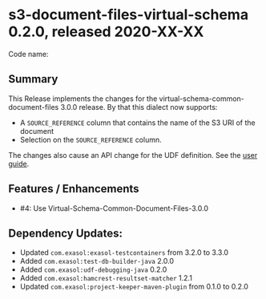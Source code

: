 # s3-document-files-virtual-schema 0.2.0, released 2020-XX-XX
 
Code name: 

## Summary

This Release implements the changes for the virtual-schema-common-document-files 3.0.0 release.
By that this dialect now supports:
* A `SOURCE_REFERENCE` column that contains the name of the S3 URI of the document
* Selection on the `SOURCE_REFERENCE` column.

The changes also cause an API change for the UDF definition. See the [user guide](../user_guide/user_guide.md).

## Features / Enhancements

* #4: Use Virtual-Schema-Common-Document-Files-3.0.0

## Dependency Updates:

* Updated `com.exasol:exasol-testcontainers` from 3.2.0 to 3.3.0
* Added `com.exasol:test-db-builder-java` 2.0.0
* Added `com.exasol:udf-debugging-java` 0.2.0
* Added `com.exasol:hamcrest-resultset-matcher` 1.2.1
* Updated `com.exasol:project-keeper-maven-plugin` from 0.1.0 to 0.2.0

